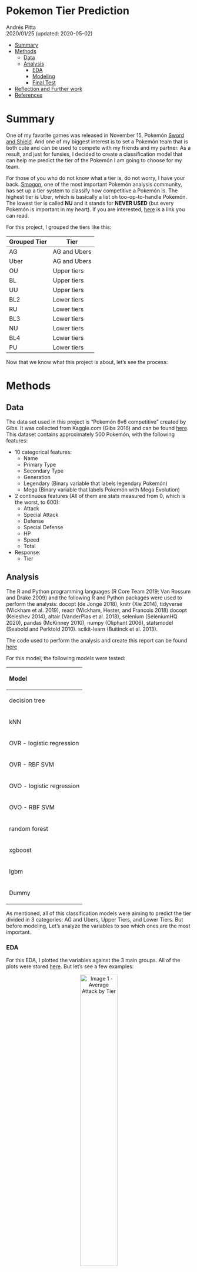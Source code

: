 Pokemon Tier Prediction
================
Andrés Pitta </br>
2020/01/25 (updated: 2020-05-02)

  - [Summary](#summary)
  - [Methods](#methods)
      - [Data](#data)
      - [Analysis](#analysis)
          - [EDA](#eda)
          - [Modeling](#modeling)
          - [Final Test](#final-test)
  - [Reflection and Further work](#reflection-and-further-work)
  - [References](#references)

# Summary

One of my favorite games was released in November 15, Pokemón [Sword and
Shield](https://swordshield.pokemon.com/en-us/). And one of my biggest
interest is to set a Pokemón team that is both cute and can be used to
compete with my friends and my partner. As a result, and just for
funsies, I decided to create a classification model that can help me
predict the tier of the Pokemón I am going to choose for my team.

For those of you who do not know what a tier is, do not worry, I have
your back. [Smogon](https://www.smogon.com/), one of the most important
Pokemón analysis community, has set up a tier system to classify how
competitive a Pokemón is. The highest tier is Uber, which is basically a
list oh too-op-to-handle Pokemón. The lowest tier is called **NU** and
it stands for **NEVER USED** (but every Pokemón is important in my
heart). If you are interested,
[here](https://www.smogon.com/bw/articles/bw_tiers) is a link you can
read.

For this project, I grouped the tiers like this:

| Grouped Tier | Tier         |
| ------------ | ------------ |
| AG           | AG and Ubers |
| Uber         | AG and Ubers |
| OU           | Upper tiers  |
| BL           | Upper tiers  |
| UU           | Upper tiers  |
| BL2          | Lower tiers  |
| RU           | Lower tiers  |
| BL3          | Lower tiers  |
| NU           | Lower tiers  |
| BL4          | Lower tiers  |
| PU           | Lower tiers  |

Now that we know what this project is about, let’s see the process:

# Methods

## Data

The data set used in this project is “Pokemón 6v6 competitive” created
by Gibs. It was collected from Kaggle.com (Gibs 2016) and can be found
[here](https://www.kaggle.com/notgibs/smogon-6v6-pokemon-tiers). This
dataset contains approximately 500 Pokemón, with the following features:

  - 10 categorical features:
      - Name
      - Primary Type
      - Secondary Type
      - Generation
      - Legendary (Binary variable that labels legendary Pokemón)
      - Mega (Binary variable that labels Pokemón with Mega Evolution)
  - 2 continuous features (All of them are stats measured from 0, which
    is the worst, to 600):
      - Attack
      - Special Attack
      - Defense
      - Special Defense
      - HP
      - Speed
      - Total
  - Response:
      - Tier

## Analysis

The R and Python programming languages (R Core Team 2019; Van Rossum and
Drake 2009) and the following R and Python packages were used to perform
the analysis: docopt (de Jonge 2018), knitr (Xie 2014), tidyverse
(Wickham et al. 2019), readr (Wickham, Hester, and Francois 2018) docopt
(Keleshev 2014), altair (VanderPlas et al. 2018), selenium (SeleniumHQ
2020), pandas (McKinney 2010), numpy (Oliphant 2006), statsmodel
(Seabold and Perktold 2010). scikit-learn (Buitinck et al. 2013).

The code used to perform the analysis and create this report can be
found [here](https://github.com/AndresPitta/P01_Pokemon-tier)

For this model, the following models were tested:

<table class="table" style="width: auto !important; margin-left: auto; margin-right: auto;">

<thead>

<tr>

<th style="text-align:left;">

Model

</th>

</tr>

</thead>

<tbody>

<tr>

<td style="text-align:left;">

decision tree

</td>

</tr>

<tr>

<td style="text-align:left;">

kNN

</td>

</tr>

<tr>

<td style="text-align:left;">

OVR - logistic regression

</td>

</tr>

<tr>

<td style="text-align:left;">

OVR - RBF SVM

</td>

</tr>

<tr>

<td style="text-align:left;">

OVO - logistic regression

</td>

</tr>

<tr>

<td style="text-align:left;">

OVO - RBF SVM

</td>

</tr>

<tr>

<td style="text-align:left;">

random forest

</td>

</tr>

<tr>

<td style="text-align:left;">

xgboost

</td>

</tr>

<tr>

<td style="text-align:left;">

lgbm

</td>

</tr>

<tr>

<td style="text-align:left;">

Dummy

</td>

</tr>

</tbody>

</table>

As mentioned, all of this classification models were aiming to predict
the tier divided in 3 categories: AG and Ubers, Upper Tiers, and Lower
Tiers. But before modeling, Let’s analyze the variables to see which
ones are the most important.

### EDA

For this EDA, I plotted the variables against the 3 main groups. All of
the plots were stored
[here](https://github.com/AndresPitta/P01_Pokemon-tier/tree/master/results/figures).
But let’s see a few examples:

<div class="figure" style="text-align: center">

<img src="results/figures/Attack.png" alt="Image 1 - Average Attack by Tier" width="45%" />

<p class="caption">

Image 1 - Average Attack by Tier

</p>

</div>

As you can see, the average attack of the higher tiers is 130, compared
to an average of 80 in the lower tiers. Naturally, I can see why Pokemón
players lean towards pokemon that hit harder. However, this behavior
cannot be extended to the defense, where the difference between higher
tiers and lower tiers is roughly 10 points.

<div class="figure" style="text-align: center">

<img src="results/figures/Defense.png" alt="Image 2 - Average Defense by Tier" width="45%" />

<p class="caption">

Image 2 - Average Defense by Tier

</p>

</div>

Now we see a pattern here.

Then, in order to have an understanding of the importance of the
variables, I decided to run a tree to check the `feature_importance_`:

<div class="figure" style="text-align: center">

<img src="results/figures/importance_plot_cropped.png" alt="Image 3 - Feature Importance using a Decision Tree" width="70%" height="150%" />

<p class="caption">

Image 3 - Feature Importance using a Decision Tree

</p>

</div>

Finally, I also made a correlation matrix to understand a little bit
more the Pokemón:

<div class="figure" style="text-align: center">

<img src="results/figures/corrplot.png" alt="Image 4 - Feature's Correlation Matrix" width="70%" height="150%" />

<p class="caption">

Image 4 - Feature’s Correlation Matrix

</p>

</div>

From which you can see that, for instance, Pokemón with higher defense
have a lower speed. It seems like people do not like to wait be hit.
From my personal experience, I guess having 1 or 2 defensive Pokemón is
enough. I am now starting to realize why I loose so much.

### Modeling

As I mentioned before, 10 models were tested before over a training set
of 424 Pókemon. Later, the final model was tested on a data set of 75
Pokemón. For the first portion, here are the results:

<table class="table" style="width: auto !important; margin-left: auto; margin-right: auto;">

<thead>

<tr>

<th style="text-align:left;">

Model

</th>

<th style="text-align:right;">

Train Accuracy

</th>

<th style="text-align:right;">

Validation Accuracy

</th>

<th style="text-align:right;">

Time in seconds

</th>

</tr>

</thead>

<tbody>

<tr>

<td style="text-align:left;">

decision tree

</td>

<td style="text-align:right;">

1.000

</td>

<td style="text-align:right;">

0.720

</td>

<td style="text-align:right;">

0.0300

</td>

</tr>

<tr>

<td style="text-align:left;">

kNN

</td>

<td style="text-align:right;">

0.742

</td>

<td style="text-align:right;">

0.723

</td>

<td style="text-align:right;">

0.0660

</td>

</tr>

<tr>

<td style="text-align:left;">

OVR - logistic regression

</td>

<td style="text-align:right;">

0.773

</td>

<td style="text-align:right;">

0.693

</td>

<td style="text-align:right;">

0.0590

</td>

</tr>

<tr>

<td style="text-align:left;">

OVR - RBF SVM

</td>

<td style="text-align:right;">

0.883

</td>

<td style="text-align:right;">

0.672

</td>

<td style="text-align:right;">

0.0382

</td>

</tr>

<tr>

<td style="text-align:left;">

OVO - logistic regression

</td>

<td style="text-align:right;">

0.797

</td>

<td style="text-align:right;">

0.696

</td>

<td style="text-align:right;">

0.0397

</td>

</tr>

<tr>

<td style="text-align:left;">

OVO - RBF SVM

</td>

<td style="text-align:right;">

0.852

</td>

<td style="text-align:right;">

0.659

</td>

<td style="text-align:right;">

0.0270

</td>

</tr>

<tr>

<td style="text-align:left;">

random forest

</td>

<td style="text-align:right;">

0.945

</td>

<td style="text-align:right;">

0.709

</td>

<td style="text-align:right;">

0.0460

</td>

</tr>

<tr>

<td style="text-align:left;">

xgboost

</td>

<td style="text-align:right;">

0.953

</td>

<td style="text-align:right;">

0.720

</td>

<td style="text-align:right;">

0.0270

</td>

</tr>

<tr>

<td style="text-align:left;">

lgbm

</td>

<td style="text-align:right;">

0.805

</td>

<td style="text-align:right;">

0.682

</td>

<td style="text-align:right;">

0.0320

</td>

</tr>

<tr>

<td style="text-align:left;">

Dummy

</td>

<td style="text-align:right;">

0.477

</td>

<td style="text-align:right;">

0.520

</td>

<td style="text-align:right;">

0.0230

</td>

</tr>

</tbody>

</table>

It is worth to mention that the variables that I choose (after
evaluating the feature importance) for the model were:

  - Attack
      - Special Attack
      - Defense
      - Special Defense
      - HP
      - Speed
      - Has Secondary Type

However, as you can see, all of the models seem to be a bit overfitted.
This led me to the decision of choosing a OVO - logistic regression. Now
let’s see how good this model is in the testing data set.

<table class="table" style="width: auto !important; margin-left: auto; margin-right: auto;">

<thead>

<tr>

<th style="text-align:right;">

X1

</th>

<th style="text-align:left;">

Model

</th>

<th style="text-align:right;">

Train accuracy

</th>

<th style="text-align:right;">

Test accuracy

</th>

</tr>

</thead>

<tbody>

<tr>

<td style="text-align:right;">

0

</td>

<td style="text-align:left;">

OVO - logistic regression

</td>

<td style="text-align:right;">

0.797

</td>

<td style="text-align:right;">

0.68

</td>

</tr>

</tbody>

</table>

So I guess a test accuracy of 0.68 is decent. I am not feeling super
confident right here. Let’s see the confusion matrix (Real on the rows,
predicted on the columns):

<table class="table" style="width: auto !important; margin-left: auto; margin-right: auto;">

<thead>

<tr>

<th style="text-align:left;">

</th>

<th style="text-align:right;">

AG - Ubers

</th>

<th style="text-align:right;">

Upper Tiers

</th>

<th style="text-align:right;">

Lower Tiers

</th>

</tr>

</thead>

<tbody>

<tr>

<td style="text-align:left;">

AG - Ubers

</td>

<td style="text-align:right;">

4

</td>

<td style="text-align:right;">

1

</td>

<td style="text-align:right;">

2

</td>

</tr>

<tr>

<td style="text-align:left;">

Upper Tiers

</td>

<td style="text-align:right;">

5

</td>

<td style="text-align:right;">

8

</td>

<td style="text-align:right;">

8

</td>

</tr>

<tr>

<td style="text-align:left;">

Lower Tiers

</td>

<td style="text-align:right;">

0

</td>

<td style="text-align:right;">

8

</td>

<td style="text-align:right;">

39

</td>

</tr>

</tbody>

</table>

And as you can see, at least the biggest numbers are in the correct
prediction (though it can improve much more). One of the main reasons
might be the small amount of data in the upper tiers. Even though I
tried balancing the data, maybe using oversampling techniques would have
helped. **Note:** In the code you can see I used balancing techniques.
They seem to not be enough for this one.

### Final Test

So given that I wanted to create a model to build a good team, let’s
evaluate the model with some of the team’s Pokemón. Just as an
annoucement, the pictures were taken from [pokemon.com](www.pokemon.com)

**First off is
[Polteageist](https://www.pokemon.com/es/pokedex/polteageist) :**

<img src="imgs/Polteageist_855.png" width="30%" height="30%" style="display: block; margin: auto;" />

<table class="table" style="width: auto !important; margin-left: auto; margin-right: auto;">

<thead>

<tr>

<th style="text-align:left;">

Name

</th>

<th style="text-align:left;">

Type1

</th>

<th style="text-align:left;">

Type2

</th>

<th style="text-align:right;">

HP

</th>

<th style="text-align:right;">

Attack

</th>

<th style="text-align:right;">

Defense

</th>

<th style="text-align:right;">

Special\_attack

</th>

<th style="text-align:right;">

Special\_defense

</th>

<th style="text-align:right;">

Speed

</th>

</tr>

</thead>

<tbody>

<tr>

<td style="text-align:left;">

Polteageis

</td>

<td style="text-align:left;">

Ghost

</td>

<td style="text-align:left;">

NA

</td>

<td style="text-align:right;">

60

</td>

<td style="text-align:right;">

65

</td>

<td style="text-align:right;">

65

</td>

<td style="text-align:right;">

134

</td>

<td style="text-align:right;">

114

</td>

<td style="text-align:right;">

70

</td>

</tr>

</tbody>

</table>

Look at this cutie-pie. Ghost types are my favourite Pokemón, so I
needed one for my team. According to my model, Polteageist is going to
be Lower Tiers. **I’m heartbroken**.

**Second is
[Toxtricity](https://www.pokemon.com/el/pokedex/toxtricity):**

<img src="imgs/Toxtricity_849.png" width="30%" height="30%" style="display: block; margin: auto;" />

<table class="table" style="width: auto !important; margin-left: auto; margin-right: auto;">

<thead>

<tr>

<th style="text-align:left;">

Name

</th>

<th style="text-align:left;">

Type1

</th>

<th style="text-align:left;">

Type2

</th>

<th style="text-align:right;">

HP

</th>

<th style="text-align:right;">

Attack

</th>

<th style="text-align:right;">

Defense

</th>

<th style="text-align:right;">

Special\_attack

</th>

<th style="text-align:right;">

Special\_defense

</th>

<th style="text-align:right;">

Speed

</th>

</tr>

</thead>

<tbody>

<tr>

<td style="text-align:left;">

Toxtricity

</td>

<td style="text-align:left;">

Electric

</td>

<td style="text-align:left;">

Poison

</td>

<td style="text-align:right;">

75

</td>

<td style="text-align:right;">

98

</td>

<td style="text-align:right;">

70

</td>

<td style="text-align:right;">

114

</td>

<td style="text-align:right;">

70

</td>

<td style="text-align:right;">

75

</td>

</tr>

</tbody>

</table>

According to my model, This bad-ass is going to be Upper Tiers. This is
a cool addition to my team and it has a Gigamax form.

**Third is [Inteleon](https://www.pokemon.com/el/pokedex/inteleon):**

<img src="imgs/Inteleon_818.png" width="30%" height="30%" style="display: block; margin: auto;" />

<table class="table" style="width: auto !important; margin-left: auto; margin-right: auto;">

<thead>

<tr>

<th style="text-align:left;">

Name

</th>

<th style="text-align:left;">

Type1

</th>

<th style="text-align:left;">

Type2

</th>

<th style="text-align:right;">

HP

</th>

<th style="text-align:right;">

Attack

</th>

<th style="text-align:right;">

Defense

</th>

<th style="text-align:right;">

Special\_attack

</th>

<th style="text-align:right;">

Special\_defense

</th>

<th style="text-align:right;">

Speed

</th>

</tr>

</thead>

<tbody>

<tr>

<td style="text-align:left;">

Inteleon

</td>

<td style="text-align:left;">

Water

</td>

<td style="text-align:left;">

NA

</td>

<td style="text-align:right;">

70

</td>

<td style="text-align:right;">

85

</td>

<td style="text-align:right;">

65

</td>

<td style="text-align:right;">

125

</td>

<td style="text-align:right;">

65

</td>

<td style="text-align:right;">

120

</td>

</tr>

</tbody>

</table>

There is a very known rule in Pokemón that says that you should not sent
your starter to the box. It is evil to do that. So, here is my beloved
Inteleon which is going to be Upper Tiers. Pretty good.

**Finally goes
[Cinderace](https://www.pokemon.com/el/pokedex/cinderace):**

<img src="imgs/Cinderace_815.png" width="30%" height="30%" style="display: block; margin: auto;" />

<table class="table" style="width: auto !important; margin-left: auto; margin-right: auto;">

<thead>

<tr>

<th style="text-align:left;">

Name

</th>

<th style="text-align:left;">

Type1

</th>

<th style="text-align:left;">

Type2

</th>

<th style="text-align:right;">

HP

</th>

<th style="text-align:right;">

Attack

</th>

<th style="text-align:right;">

Defense

</th>

<th style="text-align:right;">

Special\_attack

</th>

<th style="text-align:right;">

Special\_defense

</th>

<th style="text-align:right;">

Speed

</th>

</tr>

</thead>

<tbody>

<tr>

<td style="text-align:left;">

Cinderace

</td>

<td style="text-align:left;">

Fire

</td>

<td style="text-align:left;">

NA

</td>

<td style="text-align:right;">

80

</td>

<td style="text-align:right;">

116

</td>

<td style="text-align:right;">

75

</td>

<td style="text-align:right;">

65

</td>

<td style="text-align:right;">

75

</td>

<td style="text-align:right;">

119

</td>

</tr>

</tbody>

</table>

This one is my partner’s favorite starter. I want to check how good is
this Pokemón going to be. And the result is -**drums roll**- Upper
Tiers.

OK, seems like I am going to have to put some extra effort.

# Reflection and Further work

As you can see, the model still has improvements to make. One of the
improvements I see is oversampling the data for the upper tiers. These
Pokemón are mildly uncommon, so I applied a few balancing techniques
when modeling. However, given the small amount of Pokemón there is,
maybe techniques such as SMOTE or others could have been helpful.

Other things I want to experiment is including Pokemón move sets and
abilities, this one is even harder because it requires NLP. Nonetheless,
when building a team, these are things that people consider.

Overall, this was a fun project that I will most likely will be coming
back when a new generation is realeased. Let’s play and see if I can
beat my partner.

# References

<div id="refs" class="references">

<div id="ref-sklearn_api">

Buitinck, Lars, Gilles Louppe, Mathieu Blondel, Fabian Pedregosa,
Andreas Mueller, Olivier Grisel, Vlad Niculae, et al. 2013. “API Design
for Machine Learning Software: Experiences from the Scikit-Learn
Project.” In *ECML Pkdd Workshop: Languages for Data Mining and Machine
Learning*, 108–22.

</div>

<div id="ref-docopt">

de Jonge, Edwin. 2018. *Docopt: Command-Line Interface Specification
Language*. <https://CRAN.R-project.org/package=docopt>.

</div>

<div id="ref-gibs">

Gibs. 2016. “Pokemon 6v6.” *Kaggle*.
<https://www.kaggle.com/notgibs/smogon-6v6-pokemon-tiers>.

</div>

<div id="ref-docoptpython">

Keleshev, Vladimir. 2014. *Docopt: Command-Line Interface Description
Language*. <https://github.com/docopt/docopt>.

</div>

<div id="ref-mckinney-proc-scipy-2010">

McKinney, Wes. 2010. “Data Structures for Statistical Computing in
Python.” In *Proceedings of the 9th Python in Science Conference*,
edited by Stéfan van der Walt and Jarrod Millman, 51–56.

</div>

<div id="ref-oliphant2006guide">

Oliphant, Travis E. 2006. *A Guide to Numpy*. Vol. 1. Trelgol Publishing
USA.

</div>

<div id="ref-R">

R Core Team. 2019. *R: A Language and Environment for Statistical
Computing*. Vienna, Austria: R Foundation for Statistical Computing.
<https://www.R-project.org/>.

</div>

<div id="ref-seabold2010statsmodels">

Seabold, Skipper, and Josef Perktold. 2010. “Statsmodels: Econometric
and Statistical Modeling with Python.” In *9th Python in Science
Conference*.

</div>

<div id="ref-seleniumhq_2020">

SeleniumHQ. 2020. “SeleniumHQ/Selenium.” *GitHub*.
<https://github.com/SeleniumHQ/selenium>.

</div>

<div id="ref-Altair2018">

VanderPlas, Jacob, Brian Granger, Jeffrey Heer, Dominik Moritz, Kanit
Wongsuphasawat, Arvind Satyanarayan, Eitan Lees, Ilia Timofeev, Ben
Welsh, and Scott Sievert. 2018. “Altair: Interactive Statistical
Visualizations for Python.” *Journal of Open Source Software*, December.
<https://doi.org/10.21105/joss.01057>.

</div>

<div id="ref-Python">

Van Rossum, Guido, and Fred L. Drake. 2009. *Python 3 Reference Manual*.
Scotts Valley, CA: CreateSpace.

</div>

<div id="ref-tidyverse">

Wickham, Hadley, Mara Averick, Jennifer Bryan, Winston Chang, Lucy
D’Agostino McGowan, Romain François, Garrett Grolemund, et al. 2019.
“Welcome to the tidyverse.” *Journal of Open Source Software* 4 (43):
1686. <https://doi.org/10.21105/joss.01686>.

</div>

<div id="ref-readr">

Wickham, Hadley, Jim Hester, and Romain Francois. 2018. *Readr: Read
Rectangular Text Data*. <https://CRAN.R-project.org/package=readr>.

</div>

<div id="ref-knitr">

Xie, Yihui. 2014. “Knitr: A Comprehensive Tool for Reproducible Research
in R.” In *Implementing Reproducible Computational Research*, edited by
Victoria Stodden, Friedrich Leisch, and Roger D. Peng. Chapman;
Hall/CRC. <http://www.crcpress.com/product/isbn/9781466561595>.

</div>

</div>
